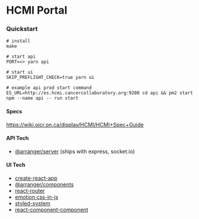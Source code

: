 # HCMI Portal

### Quickstart

```
# install
make

# start api
PORT=<> yarn api

# start ui
SKIP_PREFLIGHT_CHECK=true yarn ui

# example api prod start command
ES_URL=http://es.hcmi.cancercollaboratory.org:9200 cd api && pm2 start npm --name api -- run start
```

#### Specs

https://wiki.oicr.on.ca/display/HCMI/HCMI+Spec+Guide

#### API Tech

* [@arranger/server](https://github.com/overture-stack/arranger/tree/master/modules/server) (ships with express, socket.io)

#### UI Tech

* [create-react-app](https://github.com/facebook/create-react-app)
* [@arranger/components](https://github.com/overture-stack/arranger/tree/master/modules/components)
* [react-router](https://reacttraining.com/react-router/web/guides/philosophy)
* [emotion css-in-js](https://emotion.sh/docs)
* [styled-system](https://github.com/jxnblk/styled-system)
* [react-component-component](https://www.npmjs.com/package/react-component-component)
